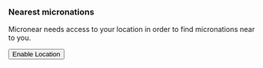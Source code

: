 <section>
    <h3>Nearest micronations</h3>
    <div id="location_notice" class="hidden">
      <p>Micronear needs access to your location in order to find micronations near to you.</p>
      <button id="location_button" class="accent">
        Enable Location
      </button>
    </div>
</section>

<section id="found__results">
          
</section>